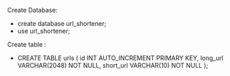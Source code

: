 Create Database:
- create database url_shortener;
- use url_shortener;

Create table :
- CREATE TABLE urls (
    id INT AUTO_INCREMENT PRIMARY KEY,
    long_url VARCHAR(2048) NOT NULL,
    short_url VARCHAR(10) NOT NULL
 );
